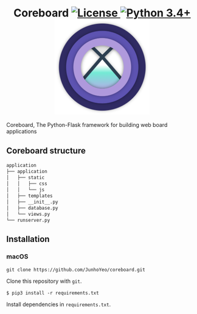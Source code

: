 <h1 align="center">
Coreboard
<a href='./LICENSE'>
    <img alt='License' src='https://img.shields.io/badge/Licence-MIT-green.svg'/>
</a>
<a href='https://docs.python.org/3/'>
    <img alt='Python 3.4+' src='https://img.shields.io/badge/python-3.4+-blue.svg'/>
</a>
<img align='center' alt='coreboard-logo' width='250' src='./coreboard-logo.png'/>
</h1>

Coreboard, The Python-Flask framework for building web board applications

## Coreboard structure

```
application
├── application
│   ├── static
│   │   ├── css
│   │   └── js
│   ├── templates
│   ├── __init__.py
│   ├── database.py
│   └── views.py
└── runserver.py
```

## Installation

### macOS

```
git clone https://github.com/JunhoYeo/coreboard.git
```

Clone this repository with `git`.

```
$ pip3 install -r requirements.txt
```

Install dependencies in `requirements.txt`.
